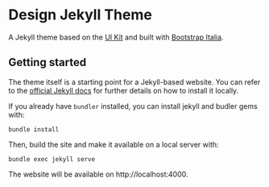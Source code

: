 # Design Jekyll Theme

A Jekyll theme based on the [UI Kit](https://github.com/italia/design-ui-kit) and built with [Bootstrap Italia](https://github.com/italia/bootstrap-italia/).

## Getting started

The theme itself is a starting point for a Jekyll-based website. You can refer to the [official Jekyll docs](https://jekyllrb.com/docs/) for further details on how to install it locally.

If you already have `bundler` installed, you can install jekyll and budler gems with:

`bundle install`

Then, build the site and make it available on a local server with:

`bundle exec jekyll serve`

The website will be available on http://localhost:4000.
